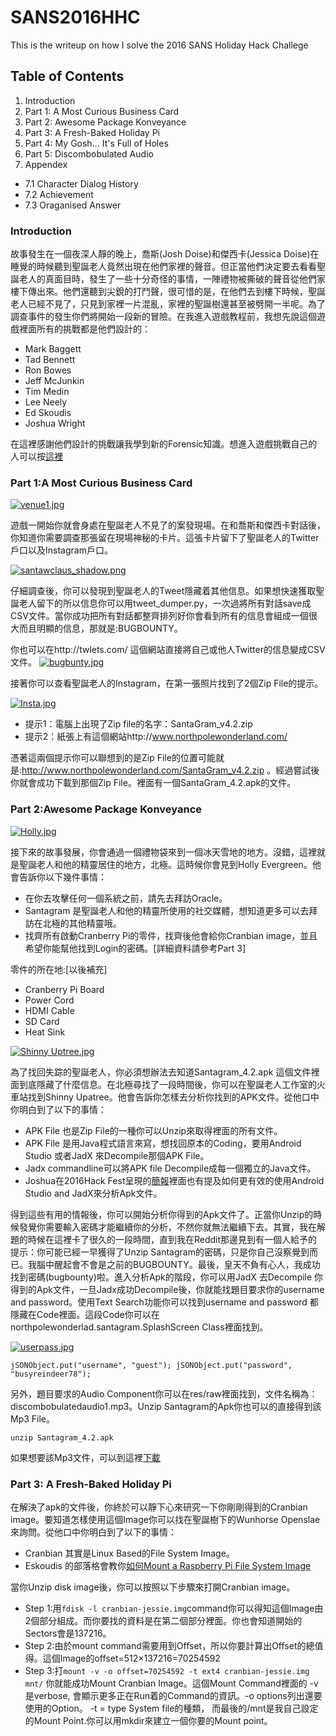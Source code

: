 # SANS2016HHC

This is the writeup on how I solve the 2016 SANS Holiday Hack Challege

## Table of Contents
1. Introduction
2. Part 1: A Most Curious Business Card
3. Part 2: Awesome Package Konveyance
4. Part 3: A Fresh-Baked Holiday Pi
5. Part 4: My Gosh... It's Full of Holes
6. Part 5: Discombobulated Audio
7. Appendex
 - 7.1 Character Dialog History
 - 7.2 Achievement
 - 7.3 Oraganised Answer

### Introduction
故事發生在一個夜深人靜的晚上，喬斯(Josh Doise)和傑西卡(Jessica Doise)在睡覺的時候聽到聖誕老人竟然出現在他們家裡的聲音。但正當他們決定要去看看聖誕老人的真面目時，發生了一些十分奇怪的事情，一陣禮物被撕破的聲音從他們家樓下傳出來。他們還聽到尖銳的打鬥聲，很可惜的是，在他們去到樓下時候，聖誕老人已經不見了，只見到家裡一片混亂，家裡的聖誕樹還甚至被劈開一半呢。為了調查事件的發生你們將開始一段新的冒險。在我進入遊戲教程前，我想先說這個遊戲裡面所有的挑戰都是他們設計的：
- Mark Baggett
- Tad Bennett
- Ron Bowes
- Jeff McJunkin
- Tim Medin
- Lee Neely
- Ed Skoudis
- Joshua Wright

在這裡感謝他們設計的挑戰讓我學到新的Forensic知識。想進入遊戲挑戰自己的人可以按[這裡](https://quest2016.holidayhackchallenge.com/)

### Part 1:A Most Curious Business Card

[![venue1.jpg](https://s29.postimg.org/88tfwhkjr/venue1.jpg)](https://postimg.org/image/6h0h1l16r/)

遊戲一開始你就會身處在聖誕老人不見了的案發現場。在和喬斯和傑西卡對話後，你知道你需要調查那張留在現場神秘的卡片。這張卡片留下了聖誕老人的Twitter戶口以及Instagram戶口。

[![santawclaus_shadow.png](https://s29.postimg.org/69cik10ef/santawclaus_shadow.png)](https://postimg.org/image/44s5ixyrn/)

仔細調查後，你可以發現到聖誕老人的Tweet隱藏着其他信息。如果想快速獲取聖誕老人留下的所以信息你可以用tweet_dumper.py，一次過將所有對話save成CSV文件。當你成功把所有對話都整齊排列好你會看到所有的信息會組成一個很大而且明顯的信息，那就是:BUGBOUNTY。

你也可以在http://twlets.com/ 這個網站直接將自己或他人Twitter的信息變成CSV文件。
[![bugbunty.jpg](https://s23.postimg.org/xsrti039n/bugbunty.jpg)](https://postimg.org/image/ik1w489l3/)

接著你可以查看聖誕老人的Instagram，在第一張照片找到了2個Zip File的提示。

[![Insta.jpg](https://s23.postimg.org/aq25xsut7/Insta.jpg)](https://postimg.org/image/lpnd9el87/)

- 提示1：電腦上出現了Zip file的名字：SantaGram_v4.2.zip
- 提示2：紙張上有這個網站http://www.northpolewonderland.com/

憑著這兩個提示你可以聯想到的是Zip File的位置可能就是:http://www.northpolewonderland.com/SantaGram_v4.2.zip 。經過嘗試後你就會成功下載到那個Zip File。裡面有一個SantaGram_4.2.apk的文件。

### Part 2:Awesome Package Konveyance
[![Holly.jpg](https://s24.postimg.org/t3kwc4rad/Holly.jpg)](https://postimg.org/image/fzfbzfz8h/)

接下來的故事發展，你會通過一個禮物袋來到一個冰天雪地的地方。沒錯，這裡就是聖誕老人和他的精靈居住的地方，北極。這時候你會見到Holly Evergreen。他會告訴你以下幾件事情：
- 在你去攻擊任何一個系統之前，請先去拜訪Oracle。
- Santagram 是聖誕老人和他的精靈所使用的社交媒體，想知道更多可以去拜訪在北極的其他精靈哦。
- 找齊所有啟動Cranberry Pi的零件，找齊後他會給你Cranbian image，並且希望你能幫他找到Login的密碼。[詳細資料請參考Part 3]

零件的所在地:[以後補充]
- Cranberry Pi Board
- Power Cord
- HDMI Cable
- SD Card
- Heat Sink

[![Shinny Uptree.jpg](https://s23.postimg.org/7zo277wor/Shinny_Uptree.jpg)](https://postimg.org/image/7mwo11eev/)

為了找回失踪的聖誕老人，你必須想辦法去知道Santagram_4.2.apk 這個文件裡面到底隱藏了什麼信息。在北極尋找了一段時間後，你可以在聖誕老人工作室的火車站找到Shinny Upatree。他會告訴你怎樣去分析你找到的APK文件。從他口中你明白到了以下的事情：
- APK File 也是Zip File的一種你可以Unzip來取得裡面的所有文件。
- APK File 是用Java程式語言來寫，想找回原本的Coding，要用Android Studio 或者JadX 來Decompile那個APK File。
- Jadx commandline可以將APK file Decompile成每一個獨立的Java文件。
- Joshua在2016Hack Fest呈現的[簡報](https://goo.gl/m076lb)裡面也有提及如何更有效的使用Android Studio and JadX來分析Apk文件。

得到這些有用的情報後，你可以開始分析你得到的Apk文件了。正當你Unzip的時候發覺你需要輸入密碼才能繼續你的分析，不然你就無法繼續下去。其實，我在解題的時候在這裡卡了很久的一段時間，直到我在Reddit那邊見到有一個人給予的提示：你可能已經一早獲得了Unzip Santagram的密碼，只是你自己沒察覺到而已。我腦中醒起會不會是之前的BUGBOUNTY。最後，皇天不負有心人，我成功找到密碼(bugbounty)啦。進入分析Apk的階段，你可以用JadX 去Decompile 你得到的Apk文件，一旦Jadx成功Decompile後，你就能找題目要求你的username and password。使用Text Search功能你可以找到username and password 都隱藏在Code裡面。這段Code你可以在northpolewonderlad.santagram.SplashScreen Class裡面找到。

[![userpass.jpg](https://s28.postimg.org/4gi5nv3gt/userpass.jpg)](https://postimg.org/image/dbizyds95/)

`jSONObject.put("username", "guest");
 jSONObject.put("password", "busyreindeer78");
`

另外，題目要求的Audio Component你可以在res/raw裡面找到，文件名稱為：discombobulatedaudio1.mp3。Unzip Santagram的Apk你也可以的直接得到該Mp3 File。

`unzip Santagram_4.2.apk`

如果想要該Mp3文件，可以到這裡[下載](https://drive.google.com/open?id=0B18u7ECQO-gTLTUteDQ4ZDZsdkk)

### Part 3: A Fresh-Baked Holiday Pi
在解決了apk的文件後，你終於可以靜下心來研究一下你剛剛得到的Cranbian image。要知道怎樣使用這個Image你可以找在聖誕樹下的Wunhorse Openslae來詢問。從他口中你明白到了以下的事情：
- Cranbian 其實是Linux Based的File System Image。
- Eskoudis 的部落格會教你[如何Mount a Raspberry Pi File System Image](https://pen-testing.sans.org/blog/2016/12/07/mount-a-raspberry-pi-file-system-image)

當你Unzip disk image後，你可以按照以下步驟來打開Cranbian image。
- Step 1:用`fdisk -l cranbian-jessie.img`command你可以得知這個Image由2個部分組成。而你要找的資料是在第二個部分裡面。你也會知道開始的Sectors會是137216。
- Step 2:由於mount command需要用到Offset，所以你要計算出Offset的總值得。這個Image的offset=512×137216=70254592
- Step 3:打`mount -v -o offset=70254592 -t ext4 cranbian-jessie.img mnt/` 你就能成功Mount Cranbian Image。這個Mount Command裡面的 -v 是verbose, 會顯示更多正在Run着的Command的資訊。-o options列出還要使用的Option。 -t = type System file的種類， 而最後的/mnt是我自己設定的Mount Point.你可以用mkdir來建立一個你要的Mount point。
